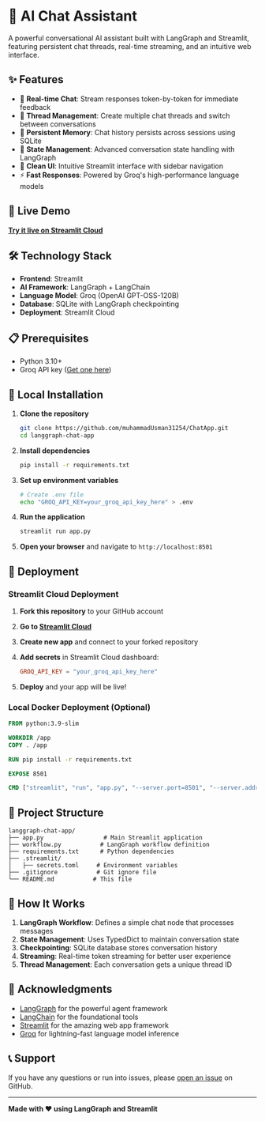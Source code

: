 
# 🤖 AI Chat Assistant

A powerful conversational AI assistant built with LangGraph and Streamlit, featuring persistent chat threads, real-time streaming, and an intuitive web interface.

## ✨ Features

- 💬 **Real-time Chat**: Stream responses token-by-token for immediate feedback
- 🧵 **Thread Management**: Create multiple chat threads and switch between conversations
- 💾 **Persistent Memory**: Chat history persists across sessions using SQLite
- 🔄 **State Management**: Advanced conversation state handling with LangGraph
- 🎨 **Clean UI**: Intuitive Streamlit interface with sidebar navigation
- ⚡ **Fast Responses**: Powered by Groq's high-performance language models

## 🚀 Live Demo

**[Try it live on Streamlit Cloud](https://ottoman-chatapp.streamlit.app/)** 

## 🛠️ Technology Stack

- **Frontend**: Streamlit
- **AI Framework**: LangGraph + LangChain
- **Language Model**: Groq (OpenAI GPT-OSS-120B)
- **Database**: SQLite with LangGraph checkpointing
- **Deployment**: Streamlit Cloud

## 📋 Prerequisites

- Python 3.10+
- Groq API key ([Get one here](https://console.groq.com/keys))

## 🔧 Local Installation

1. **Clone the repository**
   ```bash
   git clone https://github.com/muhammadUsman31254/ChatApp.git
   cd langgraph-chat-app
   ```

2. **Install dependencies**
   ```bash
   pip install -r requirements.txt
   ```

3. **Set up environment variables**
   ```bash
   # Create .env file
   echo "GROQ_API_KEY=your_groq_api_key_here" > .env
   ```

4. **Run the application**
   ```bash
   streamlit run app.py
   ```

5. **Open your browser** and navigate to `http://localhost:8501`

## 🚀 Deployment

### Streamlit Cloud Deployment

1. **Fork this repository** to your GitHub account

2. **Go to [Streamlit Cloud](https://share.streamlit.io)**

3. **Create new app** and connect to your forked repository

4. **Add secrets** in Streamlit Cloud dashboard:
   ```toml
   GROQ_API_KEY = "your_groq_api_key_here"
   ```

5. **Deploy** and your app will be live!

### Local Docker Deployment (Optional)

```dockerfile
FROM python:3.9-slim

WORKDIR /app
COPY . /app

RUN pip install -r requirements.txt

EXPOSE 8501

CMD ["streamlit", "run", "app.py", "--server.port=8501", "--server.address=0.0.0.0"]
```

## 📁 Project Structure

```
langgraph-chat-app/
├── app.py                 # Main Streamlit application
├── workflow.py           # LangGraph workflow definition
├── requirements.txt      # Python dependencies
├── .streamlit/
│   ├── secrets.toml     # Environment variables 
├── .gitignore           # Git ignore file
└── README.md           # This file
```

## 🎯 How It Works

1. **LangGraph Workflow**: Defines a simple chat node that processes messages
2. **State Management**: Uses TypedDict to maintain conversation state
3. **Checkpointing**: SQLite database stores conversation history
4. **Streaming**: Real-time token streaming for better user experience
5. **Thread Management**: Each conversation gets a unique thread ID

## 🙏 Acknowledgments

- [LangGraph](https://langchain-ai.github.io/langgraph/) for the powerful agent framework
- [LangChain](https://langchain.com/) for the foundational tools
- [Streamlit](https://streamlit.io/) for the amazing web app framework  
- [Groq](https://groq.com/) for lightning-fast language model inference

## 📞 Support

If you have any questions or run into issues, please [open an issue](https://github.com/muhammadUsman31254/ChatApp/issues) on GitHub.

---

**Made with ❤️ using LangGraph and Streamlit**
